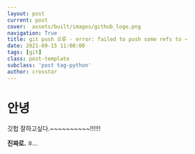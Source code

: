 ```yaml
---
layout: post
current: post
cover:  assets/built/images/github_logo.png
navigation: True
title: git push 오류 - error: failed to push some refs to ~
date: 2021-09-15 11:00:00
tags: [git]
class: post-template
subclass: 'post tag-python'
author: crosstar
---
```



# 안녕
깃헙 잘하고싶다.~~~~~~~~~~!!!!!!

**진짜로.**
`후`...
